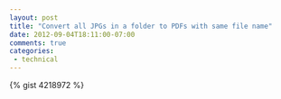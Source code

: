 ```yaml
---
layout: post
title: "Convert all JPGs in a folder to PDFs with same file name"
date: 2012-09-04T18:11:00-07:00
comments: true
categories: 
 - technical
---
```


{% gist 4218972 %}

